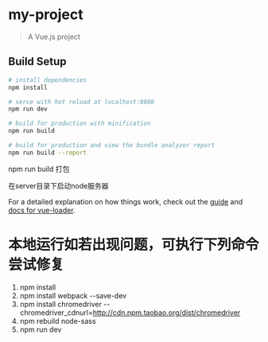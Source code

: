 # my-project

> A Vue.js project

## Build Setup

``` bash
# install dependencies
npm install

# serve with hot reload at localhost:8080
npm run dev

# build for production with minification
npm run build

# build for production and view the bundle analyzer report
npm run build --report
```


npm run build 打包

在server目录下启动node服务器

For a detailed explanation on how things work, check out the [guide](http://vuejs-templates.github.io/webpack/) and [docs for vue-loader](http://vuejs.github.io/vue-loader).

# 本地运行如若出现问题，可执行下列命令尝试修复
1. npm install
2. npm install webpack --save-dev
3. npm install chromedriver --chromedriver_cdnurl=http://cdn.npm.taobao.org/dist/chromedriver
4. npm rebuild node-sass
5. npm run dev
